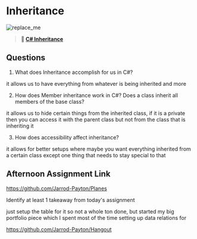 # Inheritance

![replace_me](https://codeworks.blob.core.windows.net/public/assets/img/illustrations/placeholder.svg)

> **📖 [C# Inheritance](https://codeworksacademy.com/fs-student-guide/resources/wk10/04-Inheritance)**

## Questions

1. What does Inheritance accomplish for us in C#?

it allows us to have everything from whatever is being inherited and more

2. How does Member inheritance work in C#? Does a class inherit all members of the base class?

it allows us to hide certain things from the inherited class, if it is a private then you can access it with the parent class but not from the class that is inheriting it

3. How does accessibility affect inheritance?

it allows for better setups where maybe you want everything inherited from a certain class except one thing that needs to stay special to that

## Afternoon Assignment Link

https://github.com/Jarrod-Payton/Planes

Identify at least 1 takeaway from today's assignment

just setup the table for it so not a whole ton done, but started my big portfolio piece which I spent most of the time setting up data relations for

https://github.com/Jarrod-Payton/Hangout


